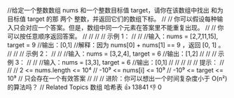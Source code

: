 //给定一个整数数组 nums 和一个整数目标值 target，请你在该数组中找出 和为目标值 target 的那 两个 整数，并返回它们的数组下标。 
//
// 你可以假设每种输入只会对应一个答案。但是，数组中同一个元素在答案里不能重复出现。 
//
// 你可以按任意顺序返回答案。 
//
// 
//
// 示例 1： 
//
// 
//输入：nums = [2,7,11,15], target = 9
//输出：[0,1]
//解释：因为 nums[0] + nums[1] == 9 ，返回 [0, 1] 。
// 
//
// 示例 2： 
//
// 
//输入：nums = [3,2,4], target = 6
//输出：[1,2]
// 
//
// 示例 3： 
//
// 
//输入：nums = [3,3], target = 6
//输出：[0,1]
// 
//
// 
//
// 提示： 
//
// 
// 2 <= nums.length <= 10⁴ 
// -10⁹ <= nums[i] <= 10⁹ 
// -10⁹ <= target <= 10⁹ 
// 只会存在一个有效答案 
// 
//
// 进阶：你可以想出一个时间复杂度小于 O(n²) 的算法吗？ 
// Related Topics 数组 哈希表 👍 13841 👎 0
